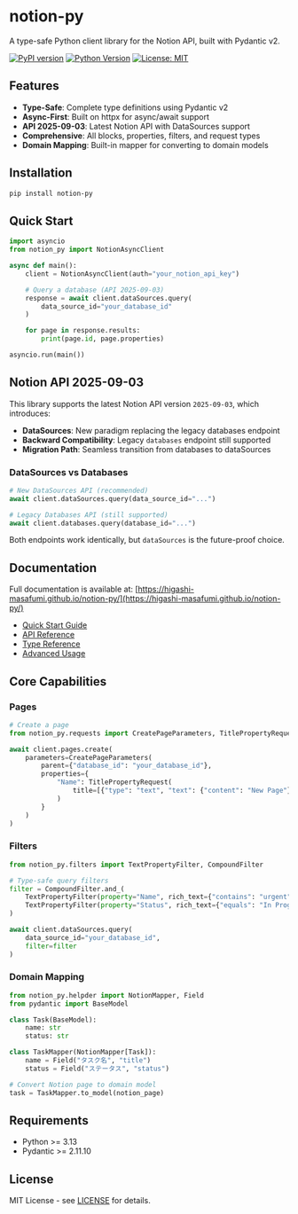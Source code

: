 # notion-py

A type-safe Python client library for the Notion API, built with Pydantic v2.

[![PyPI version](https://badge.fury.io/py/notion-py.svg)](https://badge.fury.io/py/notion-py)
[![Python Version](https://img.shields.io/pypi/pyversions/notion-py.svg)](https://pypi.org/project/notion-py/)
[![License: MIT](https://img.shields.io/badge/License-MIT-yellow.svg)](https://opensource.org/licenses/MIT)

## Features

- **Type-Safe**: Complete type definitions using Pydantic v2
- **Async-First**: Built on httpx for async/await support
- **API 2025-09-03**: Latest Notion API with DataSources support
- **Comprehensive**: All blocks, properties, filters, and request types
- **Domain Mapping**: Built-in mapper for converting to domain models

## Installation

```bash
pip install notion-py
```

## Quick Start

```python
import asyncio
from notion_py import NotionAsyncClient

async def main():
    client = NotionAsyncClient(auth="your_notion_api_key")

    # Query a database (API 2025-09-03)
    response = await client.dataSources.query(
        data_source_id="your_database_id"
    )

    for page in response.results:
        print(page.id, page.properties)

asyncio.run(main())
```

## Notion API 2025-09-03

This library supports the latest Notion API version `2025-09-03`, which introduces:

- **DataSources**: New paradigm replacing the legacy databases endpoint
- **Backward Compatibility**: Legacy `databases` endpoint still supported
- **Migration Path**: Seamless transition from databases to dataSources

### DataSources vs Databases

```python
# New DataSources API (recommended)
await client.dataSources.query(data_source_id="...")

# Legacy Databases API (still supported)
await client.databases.query(database_id="...")
```

Both endpoints work identically, but `dataSources` is the future-proof choice.

## Documentation

Full documentation is available at: [https://higashi-masafumi.github.io/notion-py/](https://higashi-masafumi.github.io/notion-py/)

- [Quick Start Guide](https://higashi-masafumi.github.io/notion-py/quickstart/)
- [API Reference](https://higashi-masafumi.github.io/notion-py/api/databases/)
- [Type Reference](https://higashi-masafumi.github.io/notion-py/types/)
- [Advanced Usage](https://higashi-masafumi.github.io/notion-py/advanced/mapper/)

## Core Capabilities

### Pages

```python
# Create a page
from notion_py.requests import CreatePageParameters, TitlePropertyRequest

await client.pages.create(
    parameters=CreatePageParameters(
        parent={"database_id": "your_database_id"},
        properties={
            "Name": TitlePropertyRequest(
                title=[{"type": "text", "text": {"content": "New Page"}}]
            )
        }
    )
)
```

### Filters

```python
from notion_py.filters import TextPropertyFilter, CompoundFilter

# Type-safe query filters
filter = CompoundFilter.and_(
    TextPropertyFilter(property="Name", rich_text={"contains": "urgent"}),
    TextPropertyFilter(property="Status", rich_text={"equals": "In Progress"})
)

await client.dataSources.query(
    data_source_id="your_database_id",
    filter=filter
)
```

### Domain Mapping

```python
from notion_py.helpder import NotionMapper, Field
from pydantic import BaseModel

class Task(BaseModel):
    name: str
    status: str

class TaskMapper(NotionMapper[Task]):
    name = Field("タスク名", "title")
    status = Field("ステータス", "status")

# Convert Notion page to domain model
task = TaskMapper.to_model(notion_page)
```

## Requirements

- Python >= 3.13
- Pydantic >= 2.11.10

## License

MIT License - see [LICENSE](LICENSE) for details.
